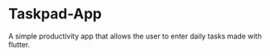 # Taskpad-App
A simple productivity app that allows the user to enter daily tasks made with flutter.
